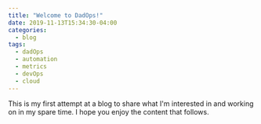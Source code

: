 ```yaml
---
title: "Welcome to DadOps!"
date: 2019-11-13T15:34:30-04:00
categories:
  - blog
tags:
  - dadOps
  - automation
  - metrics
  - devOps
  - cloud
---
```


This is my first attempt at a blog to share what I'm interested in and working on in my spare time. I hope you enjoy the content that follows.